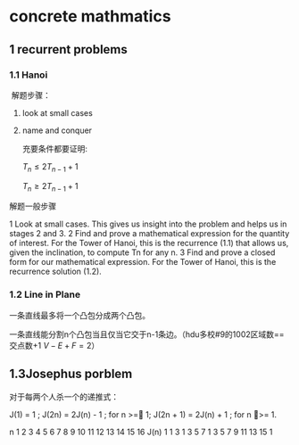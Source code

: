 # concrete mathmatics

## 1 recurrent problems

### 1.1 Hanoi

​			解题步骤：

1. look at small cases

2. name and conquer

   

   充要条件都要证明:

   $T_n\le 2T_{n-1} + 1$ 

   $T_n\ge 2T_{n-1} + 1$ 

解题一般步骤

1 Look at small cases. This gives us insight into the problem and helps us
in stages 2 and 3.
2 Find and prove a mathematical expression for the quantity of interest. 
For the Tower of Hanoi, this is the recurrence (1.1) that allows us, given
the inclination, to compute Tn for any n.
3 Find and prove a closed form for our mathematical expression. For the
Tower of Hanoi, this is the recurrence solution (1.2).

### 1.2 Line in Plane

一条直线最多将一个凸包分成两个凸包。

一条直线能分割n个凸包当且仅当它交于n-1条边。（hdu多校#9的1002区域数==交点数+1  $V-E+F = 2$）

## 1.3Josephus porblem

对于每两个人杀一个的递推式：

J(1) = 1 ;
J(2n) = 2J(n) - 1 ; for n >= 1;
J(2n + 1) = 2J(n) + 1 ; for n >= 1.

n 1 2 3 4 5 6 7 8 9 10 11 12 13 14 15 16
J(n) 1 1 3 1 3 5 7 1 3 5 7 9 11 13 15 1

